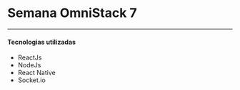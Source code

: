 <h1>Semana OmniStack 7 </h1>
<hr>
<h4>Tecnologias utilizadas</h4>
<ul>
  <li>ReactJs</li>
  <li>NodeJs</li>
  <li>React Native</li>
  <li>Socket.io</li>
<ul>
